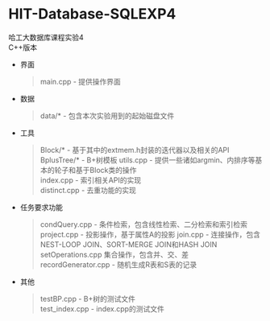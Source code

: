 # HIT-Database-SQLEXP4

哈工大数据库课程实验4  
C++版本


* 界面
    > main.cpp - 提供操作界面
* 数据
    > data/* - 包含本次实验用到的起始磁盘文件
* 工具
    > Block/* - 基于其中的extmem.h封装的迭代器以及相关的API  
    > BplusTree/* - B+树模板
    > utils.cpp - 提供一些诸如argmin、内排序等基本的轮子和基于Block类的操作  
    > index.cpp - 索引相关API的实现  
    > distinct.cpp - 去重功能的实现  
* 任务要求功能
    > condQuery.cpp - 条件检索，包含线性检索、二分检索和索引检索  
    > project.cpp - 投影操作，基于属性A的投影
    > join.cpp - 连接操作，包含NEST-LOOP JOIN、SORT-MERGE JOIN和HASH JOIN
    > setOperations.cpp 集合操作，包含并、交、差  
    > recordGenerator.cpp - 随机生成R表和S表的记录  
* 其他
    > testBP.cpp - B+树的测试文件  
    > test_index.cpp - index.cpp的测试文件

